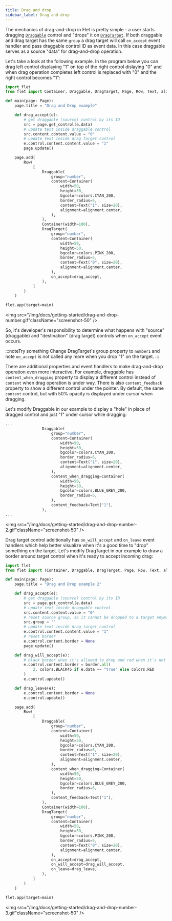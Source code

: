 ```yaml
---
title: Drag and drop
sidebar_label: Drag and drop
---
```


The mechanics of drag-and-drop in Flet is pretty simple - a user starts dragging [`Draggable`](/docs/controls/draggable) control and "drops" it on [`DragTarget`](/docs/controls/dragtarget). If both draggable and drag target has the same `group` a drag target will call `on_accept` event handler and pass draggable control ID as event data. In this case draggable serves as a source "data" for drag-and-drop operation.

Let's take a look at the following example. In the program below you can drag left control displaying "1" on top of the right control dislaying "0" and when drag operation completes left control is replaced with "0" and the right control becomes "1":

```python
import flet
from flet import Container, Draggable, DragTarget, Page, Row, Text, alignment, colors

def main(page: Page):
    page.title = "Drag and Drop example"

    def drag_accept(e):
        # get draggable (source) control by its ID
        src = page.get_control(e.data)
        # update text inside draggable control
        src.content.content.value = "0"
        # update text inside drag target control
        e.control.content.content.value = "1"
        page.update()

    page.add(
        Row(
            [
                Draggable(
                    group="number",
                    content=Container(
                        width=50,
                        height=50,
                        bgcolor=colors.CYAN_200,
                        border_radius=5,
                        content=Text("1", size=20),
                        alignment=alignment.center,
                    ),
                ),
                Container(width=100),
                DragTarget(
                    group="number",
                    content=Container(
                        width=50,
                        height=50,
                        bgcolor=colors.PINK_200,
                        border_radius=5,
                        content=Text("0", size=20),
                        alignment=alignment.center,
                    ),
                    on_accept=drag_accept,
                ),
            ]
        )
    )

flet.app(target=main)
```

<img src="/img/docs/getting-started/drag-and-drop-number.gif"className="screenshot-50" />

So, it's developer's responsibility to determine what happens with "source" (draggable) and "destination" (drag target) controls when `on_accept` event occurs.

:::noteTry something
Change DragTarget's group property to `number1` and note `on_accept` is not called any more when you drop "1" on the target.
:::

There are additional properties and event handlers to make drag-and-drop operation even more interactive. For example, draggable has `content_when_dragging` property to display a different control instead of `content` when drag operation is under way. There is also `content_feedback` property to show a different control under the pointer. By default, the same `content` control, but with 50% opacity is displayed under cursor when dragging.

Let's modify Draggable in our example to display a "hole" in place of dragged control and just "1" under cursor while dragging:

```python
...
                Draggable(
                    group="number",
                    content=Container(
                        width=50,
                        height=50,
                        bgcolor=colors.CYAN_200,
                        border_radius=5,
                        content=Text("1", size=20),
                        alignment=alignment.center,
                    ),
                    content_when_dragging=Container(
                        width=50,
                        height=50,
                        bgcolor=colors.BLUE_GREY_200,
                        border_radius=5,
                    ),
                    content_feedback=Text("1"),
                ),
...
```

<img src="/img/docs/getting-started/drag-and-drop-number-2.gif"className="screenshot-50" />

Drag target control additionally has `on_will_accept` and `on_leave` event handlers which help better visualize when it's a good time to "drop" something on the target. Let's modify DragTarget in our example to draw a border around target control when it's ready to accept incoming drag:

```python
import flet
from flet import (Container, Draggable, DragTarget, Page, Row, Text, alignment, border, colors)

def main(page: Page):
    page.title = "Drag and Drop example 2"

    def drag_accept(e):
        # get draggable (source) control by its ID
        src = page.get_control(e.data)
        # update text inside draggable control
        src.content.content.value = "0"
        # reset source group, so it cannot be dropped to a target anymore
        src.group = ""
        # update text inside drag target control
        e.control.content.content.value = "1"
        # reset border
        e.control.content.border = None
        page.update()

    def drag_will_accept(e):
        # black border when it's allowed to drop and red when it's not
        e.control.content.border = border.all(
            2, colors.BLACK45 if e.data == "true" else colors.RED
        )
        e.control.update()

    def drag_leave(e):
        e.control.content.border = None
        e.control.update()

    page.add(
        Row(
            [
                Draggable(
                    group="number",
                    content=Container(
                        width=50,
                        height=50,
                        bgcolor=colors.CYAN_200,
                        border_radius=5,
                        content=Text("1", size=20),
                        alignment=alignment.center,
                    ),
                    content_when_dragging=Container(
                        width=50,
                        height=50,
                        bgcolor=colors.BLUE_GREY_200,
                        border_radius=5,
                    ),
                    content_feedback=Text("1"),
                ),
                Container(width=100),
                DragTarget(
                    group="number",
                    content=Container(
                        width=50,
                        height=50,
                        bgcolor=colors.PINK_200,
                        border_radius=5,
                        content=Text("0", size=20),
                        alignment=alignment.center,
                    ),
                    on_accept=drag_accept,
                    on_will_accept=drag_will_accept,
                    on_leave=drag_leave,
                ),
            ]
        )
    )

flet.app(target=main)
```

<img src="/img/docs/getting-started/drag-and-drop-number-3.gif"className="screenshot-50" />